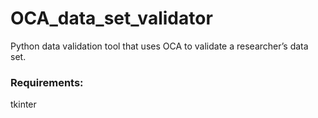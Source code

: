# OCA_data_set_validator
Python data validation tool that uses OCA to validate a researcher’s data set.

### Requirements:
tkinter

